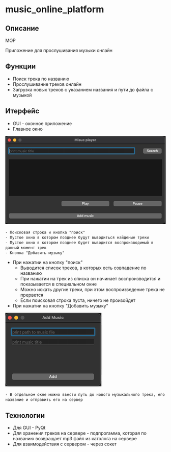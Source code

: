 # music_online_platform

## Описание

MOP

Приложение для прослушивания музыки онлайн

## Функции
* Поиск трека по названию
* Прослушивание треков онлайн
* Загрузка новых треков с указанием названия и пути до файла с музыкой

## Итерфейс
* GUI - оконное приложение
* Главное окно 

![alt text](img/image.png)

    - Поисковая строка и кнопка "поиск"
    - Пустое окно в котором позднее будут выводиться найденые треки
    - Пустое окно в котором позднее будет выводится воспроизводимый в данный момент трек
    - Кнопка "Добавить музыку"
* При нажатии на кнопку "поиск"
    - Выводится список треков, в которых есть совпадение по названию
    - При нажатии на трек из списка он начинает воспроизводится и показывается в специальном окне
    - Можно искать другие треки, при этом воспроизведение трека не прервется
    - Если поисковая строка пуста, ничего не произойдет
* При нажатии на кнопку "Добавить музыку"

![alt text](img/image-1.png)

    - В отдельном окне можно ввести путь до нового музыкального трека, его название и отправить его на сервер

## Технологии
* Для GUI - PyQt
* Для хранения треков на сервере - подпрогамма, которая по названию возвращает mp3 файл из католога на сервере
* Для взаимодействия с сервером - через сокет

